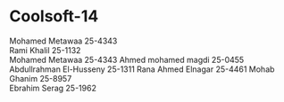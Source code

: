 Coolsoft-14
===========
Mohamed Metawaa 25-4343 <br>
Rami Khalil 25-1132 <br>
Mohamed Metawaa 25-4343
Ahmed mohamed magdi 25-0455
Abdullrahman El-Husseny 25-1311
Rana Ahmed Elnagar  25-4461
Mohab Ghanim 25-8957 <br>
Ebrahim Serag 25-1962 <br>

